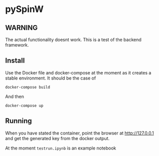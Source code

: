 # pySpinW

## WARNING
The actual functionality doesnt work. This is a test of the backend framework.


## Install
Use the Docker file and docker-compose at the moment as it creates a stable environment. It should be the case of 
```
docker-compose build
```
And then 
```
docker-compose up
```

## Running
When you have stated the container, point the browser at http://127.0.0.1 and get the generated key from the docker output.

At the moment `testrun.ipynb` is an example notebook
